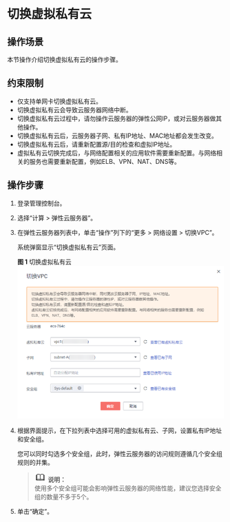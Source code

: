 # 切换虚拟私有云<a name="ZH-CN_TOPIC_0186805381"></a>

## 操作场景<a name="section1954915820119"></a>

本节操作介绍切换虚拟私有云的操作步骤。

## 约束限制<a name="section1388112214111"></a>

-   仅支持单网卡切换虚拟私有云。
-   切换虚拟私有云会导致云服务器网络中断。
-   切换虚拟私有云过程中，请勿操作云服务器的弹性公网IP，或对云服务器做其他操作。
-   切换虚拟私有云后，云服务器子网、私有IP地址、MAC地址都会发生改变。
-   切换虚拟私有云后，请重新配置源/目的检查和虚拟IP地址。
-   虚拟私有云切换完成后，与网络配置相关的应用软件需要重新配置。与网络相关的服务也需要重新配置，例如ELB、VPN、NAT、DNS等。

## 操作步骤<a name="section683452713118"></a>

1.  登录管理控制台。
2.  选择“计算 \> 弹性云服务器”。
3.  在弹性云服务器列表中，单击“操作”列下的“更多 \> 网络设置 \> 切换VPC”。

    系统弹窗显示“切换虚拟私有云”页面。

    **图 1**  切换虚拟私有云<a name="fig1891392910249"></a>  
    ![](figures/切换虚拟私有云.png "切换虚拟私有云")

4.  根据界面提示，在下拉列表中选择可用的虚拟私有云、子网，设置私有IP地址和安全组。

    您可以同时勾选多个安全组，此时，弹性云服务器的访问规则遵循几个安全组规则的并集。

    >![](public_sys-resources/icon-note.gif) **说明：**   
    >使用多个安全组可能会影响弹性云服务器的网络性能，建议您选择安全组的数量不多于5个。  

5.  单击“确定”。

